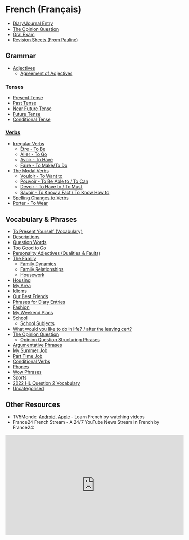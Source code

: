 # French (Français)

- [Diary/Journal Entry](diary-entry.md)
- [The Opinion Question](opinion-question.md)
- [Oral Exam](oral-exam.md)
- [Revision Sheets (From Pauline)](pauline-revision-sheets.md)

## Grammar

- [Adjectives](grammar/adjectives.md)
  - [Agreement of Adjectives](grammar/adjectives/agreement-of-adjectives.md)

### Tenses

- [Present Tense](grammar/tenses/present-tense.md)
- [Past Tense](grammar/tenses/past-tense.md)
- [Near Future Tense](grammar/tenses/near-future-tense.md)
- [Future Tense](grammar/tenses/future-tense.md)
- [Conditional Tense](grammar/tenses/conditional-tense.md)

### [Verbs](grammar/verbs/verbs.md)

- [Irregular Verbs](grammar/verbs/verbs.md#irregular-verbs) <!--In Anki-->
  - [Être - To Be](grammar/verbs/verbs.md#être---to-be) <!--In Anki-->
  - [Aller - To Go](grammar/verbs/verbs.md#aller---to-go) <!--In Anki-->
  - [Avoir - To Have](grammar/verbs/verbs.md#avoir---to-have) <!--In Anki-->
  - [Faire - To Make/To Do](grammar/verbs/verbs.md#faire---to-maketo-do) <!--In Anki-->
- [The Modal Verbs](grammar/verbs/verbs.md#the-modal-verbs) 
  - [Vouloir - To Want to](grammar/verbs/verbs.md#vouloir---to-want-to)
  - [Pouvoir - To Be Able to / To Can](grammar/verbs/verbs.md#pouvoir---to-be-able-to--to-can)
  - [Devoir - To Have to / To Must](grammar/verbs/verbs.md#devoir---to-have-to--to-must)
  - [Savoir - To Know a Fact / To Know How to](grammar/verbs/verbs.md#savoir----to-know-a-fact--to-know-how-to)
- [Spelling Changes to Verbs](grammar/verbs/spelling-changes-to-verbs.md)
- [Porter - To Wear](grammar/verbs/verbs.md#porter---to-wear) <!--In Anki-->

## Vocabulary & Phrases

- [To Present Yourself (Vocabulary)](vocabulary/to-present-yourself.md) <!--In Anki-->
- [Descriptions](vocabulary/descriptions.md) <!--In Anki-->
- [Question Words](vocabulary/question-words.md)
- [Too Good to Go](vocabulary/too-good-to-go.md)
- [Personality Adjectives (Qualities & Faults)](vocabulary/personality-adjectives.md) <!--In Anki-->
- [The Family](vocabulary/family/family.md) <!--In Anki-->
  - [Family Dynamics](vocabulary/family/family-dynamics.md) <!--In Anki-->
  - [Family Relationships](vocabulary/family/family-relationships.md) <!--In Anki-->
  - [Housework](vocabulary/family/housework.md) <!--In Anki-->
- [Housing](vocabulary/housing.md) <!--In Anki-->
- [My Area](vocabulary/my-area.md) <!--In Anki-->
- [Idioms](vocabulary/idioms.md) <!--In Anki-->
- [Our Best Friends](vocabulary/our-best-friends.md) <!--In Anki-->
- [Phrases for Diary Entries](vocabulary/diary-entry-phrases.md) <!--In Anki-->
- [Fashion](vocabulary/fashion.md) <!--In Anki-->
- [My Weekend Plans](vocabulary/my-weekend-plans.md) <!--In Anki-->
- [School](vocabulary/school.md) <!--In Anki-->
  - [School Subjects](vocabulary/school-subjects.md) <!--In Anki-->
- [What would you like to do in life? / after the leaving cert?](vocabulary/do-in-life.md) <!--In Anki-->
- [The Opinion Question](vocabulary/opinion-question.md) <!--In Anki-->
  - [Opinion Question Structuring Phrases](vocabulary/opinion-question-structuring-phrases.md) <!--In Anki-->
- [Argumentative Phrases](vocabulary/argumentative-phrases.md) <!--In Anki-->
- [My Summer Job](vocabulary/my-summer-job.md) <!--In Anki-->
- [Part Time Job](vocabulary/part-time-job.md) <!--In Anki-->
- [Conditional Verbs](vocabulary/conditional-verbs.md) <!--In Anki-->
- [Phones](vocabulary/phones.md) <!--In Anki-->
- [Wow Phrases](vocabulary/wow-phrases.md) <!--In Anki-->
- [Sports](vocabulary/sports.md)
- [2022 HL Question 2 Vocabulary](vocabulary/2022-hl-question-2-vocabulary.md)
- [Uncategorised](vocabulary/uncategorised.md) <!--Most In Anki-->

## Other Resources
- TV5Monde: [Android](https://play.google.com/store/apps/details?id=com.tv5monde.apprendre&hl=en_US&gl=US), [Apple](https://apps.apple.com/us/app/tv5monde-learn-french/id1482250598) - Learn French by watching videos
- France24 French Stream - A 24/7 YouTube News Stream in French by France24:
<iframe width="560" height="315" src="https://www.youtube.com/embed/u9foWyMSATM" title="YouTube video player" frameborder="0" allow="accelerometer; autoplay; clipboard-write; encrypted-media; gyroscope; picture-in-picture" allowfullscreen></iframe>
